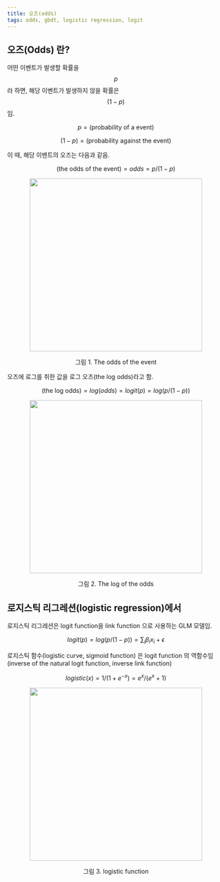 ```yaml
---
title: 오즈(odds)
tags: odds, gbdt, logistic regression, logit
---
```



## 오즈(Odds) 란?
어떤 이벤트가 발생할 확률을 $$p$$ 라 하면, 해당 이벤트가 발생하지 않을 확률은 $$(1-p)$$ 임. 

$$p = \text{(probability of a event)}$$

$$(1 - p) = \text{(probability against the event)}$$

이 때, 해당 이벤트의 오즈는 다음과 같음.

$$ \text{(the odds of the event)} = odds = p/(1-p)$$

<p align="center">
     <img width = "400" src="https://hyeondeok-seo.github.io/pics/odds/odds.png">
</p>
<center>그림 1. The odds of the event</center>
<p></p>

오즈에 로그를 취한 값을 로그 오즈(the log odds)라고 함.

$$ \text{(the log odds)} = log(odds) = logit(p) = log(p/(1-p))$$

<p align="center">
     <img width = "400" src="https://hyeondeok-seo.github.io/pics/odds/logistic.png">
</p>
<center>그림 2. The log of the odds</center>
<p></p>


## 로지스틱 리그레션(logistic regression)에서
로지스틱 리그레션은 logit function을 link function 으로 사용하는 GLM 모델임.

$$logit(p) = log(p/(1-p)) = \sum_{i} \beta_{i} x_{i} + \epsilon$$

로지스틱 함수(logistic curve, sigmoid function) 은 logit function 의 역함수임(inverse of the natural logit function, inverse link function)

$$ logistic(x) = 1/(1+e^{-x}) = e^{x} / (e^{x} + 1)$$

<p align="center">
     <img width = "400" src="https://hyeondeok-seo.github.io/pics/odds/logistic.png">
</p>
<center>그림 3. logistic function</center>
<p></p>

